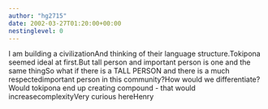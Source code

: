 ```yaml
---
author: "hg2715"
date: 2002-03-27T01:20:00+00:00
nestinglevel: 0
---
```

I am building a civilizationAnd thinking of their language structure.Tokipona seemed ideal at first.But tall person and important person is one and the same thingSo what if there is a TALL PERSON and there is a much respectedimportant person in this community?How would we differentiate?Would tokipona end up creating compound - that would increasecomplexityVery curious hereHenry